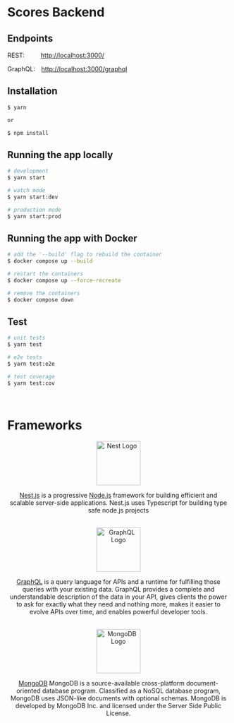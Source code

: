 # Scores Backend

## Endpoints

<p>
  <label style="margin-right: 33px">REST: </label>
  <a href="http://localhost:3000/" target="blank">http://localhost:3000/</a>
</p>

<p>
  <label style="margin-right: 10px">GraphQL: </label>
  <a href="http://localhost:3000/graphql" target="blank">http://localhost:3000/graphql</a>
</p>

## Installation

```bash
$ yarn

or

$ npm install
```

## Running the app locally

```bash
# development
$ yarn start

# watch mode
$ yarn start:dev

# production mode
$ yarn start:prod
```

## Running the app with Docker

```bash
# add the '--build' flag to rebuild the container
$ docker compose up --build

# restart the containers
$ docker compose up --force-recreate

# remove the containers
$ docker compose down
```

## Test

```bash
# unit tests
$ yarn test

# e2e tests
$ yarn test:e2e

# test coverage
$ yarn test:cov
```
<br>

# Frameworks
<div align="center">
  <a href="http://nestjs.com/" target="blank">
    <img src="https://nestjs.com/img/logo_text.svg" height="100" alt="Nest Logo" /></a>

<p align="center"><a href="https://nestjs.com" target="_blank">Nest.js</a> is a progressive <a href="https://nodejs.org" target="_blank">Node.js</a> framework for building efficient and scalable server-side applications. Nest.js uses Typescript for building type safe node.js projects</p>
    <br/>
  <a href="https://graphql.org/" target="blank">
    <img src="https://graphql.org/img/logo.svg" height="100" alt="GraphQL Logo" /></a>
  <p align="center"><a href="https://graphql.org" target="_blank">GraphQL</a> is a query language for APIs and a runtime for fulfilling those queries with your existing data. GraphQL provides a complete and understandable description of the data in your API, gives clients the power to ask for exactly what they need and nothing more, makes it easier to evolve APIs over time, and enables powerful developer tools.</p>
    <br/>
  <a href="https://www.mongodb.com/" target="blank">
    <img src="https://upload.wikimedia.org/wikipedia/commons/9/93/MongoDB_Logo.svg" height="100" alt="MongoDB Logo" /></a>

<p align="center"><a href="https://www.mongodb.com/" target="_blank">MongoDB</a> MongoDB is a source-available cross-platform document-oriented database program. Classified as a NoSQL database program, MongoDB uses JSON-like documents with optional schemas. MongoDB is developed by MongoDB Inc. and licensed under the Server Side Public License.</p>
</div>

